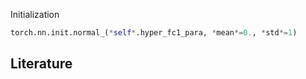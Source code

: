 







Initialization

```python
torch.nn.init.normal_(*self*.hyper_fc1_para, *mean*=0., *std*=1)
```




## Literature









